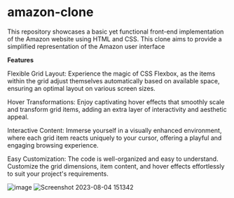 # amazon-clone
This repository showcases a basic yet functional front-end implementation of the Amazon website using HTML and CSS. This clone aims to provide a simplified representation of the Amazon user interface

**Features**


Flexible Grid Layout: Experience the magic of CSS Flexbox, as the items within the grid adjust themselves automatically based on available space, ensuring an optimal layout on various screen sizes.

Hover Transformations: Enjoy captivating hover effects that smoothly scale and transform grid items, adding an extra layer of interactivity and aesthetic appeal.

Interactive Content: Immerse yourself in a visually enhanced environment, where each grid item reacts uniquely to your cursor, offering a playful and engaging browsing experience.

Easy Customization: The code is well-organized and easy to understand. Customize the grid dimensions, item content, and hover effects effortlessly to suit your project's requirements.

![image](https://github.com/rachit307/amazon-clone/assets/92736530/424811b5-3857-47b1-9850-518212a4bb93)
![Screenshot 2023-08-04 151342](https://github.com/rachit307/amazon-clone/assets/92736530/a35cf219-e8bb-4138-93f3-10cbb8032e35)

